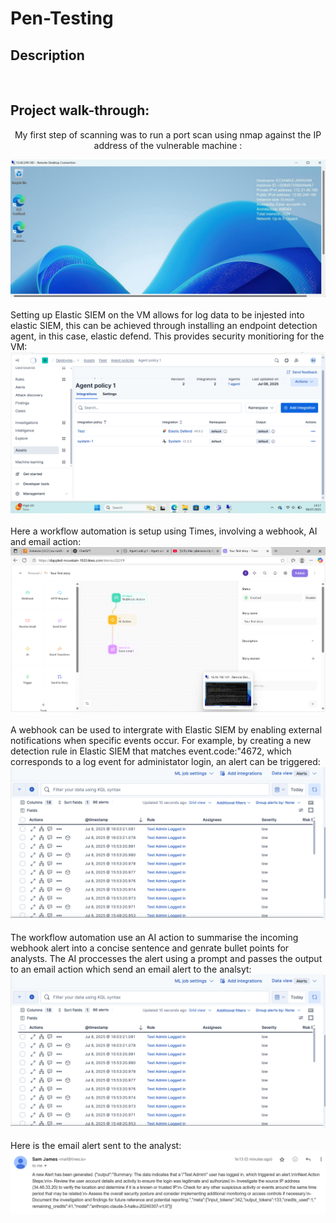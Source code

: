# Pen-Testing
 <h2>Description</h2>

<br />

<h2>Project walk-through:</h2>

<p align="center">
My first step of scanning was to run a port scan using nmap against the IP address of the vulnerable machine : <br/>

![image alt](https://github.com/Samuel-James971/AI-Workflow-Automation/blob/main/Screenshot%202025-07-09%20094109.pdf.png?raw=true)
<br />
<br />
Setting up Elastic SIEM on the VM allows for log data to be injested into elastic SIEM, this can be achieved through installing an endpoint detection agent, in this case, elastic defend. This provides security monitioring for the VM:  <br/>
![image alt](https://github.com/Samuel-James971/AI-Workflow-Automation/blob/main/Screenshot%202025-07-08%20141747.png?raw=true)
<br />
<br />
Here a workflow automation is setup using Times, involving a webhook, AI and email action: <br/>
![image alt](https://github.com/Samuel-James971/AI-Workflow-Automation/blob/main/Screenshot%202025-07-08%20142236.png?raw=true)
<br />
<br />
A webhook can be used to intergrate with Elastic SIEM by enabling external notifications when specific events occur. For example, by creating a new detection rule in Elastic SIEM that matches event.code:"4672, which corresponds to a log event for administator login, an alert can be triggered:   <br/>
![image alt](https://github.com/Samuel-James971/AI-Workflow-Automation/blob/main/Screenshot%202025-07-08%20161240.png?raw=true)
<br />
<br />
The workflow automation use an AI action to summarise the incoming webhook alert into a concise sentence and genrate bullet points for analysts. The AI proccesses the alert using a prompt and passes the output to an email action which send an email alert to the analsyt:  <br/>
![image alt](https://github.com/Samuel-James971/AI-Workflow-Automation/blob/main/Screenshot%202025-07-08%20161240.png?raw=true)
<br />
<br />
Here is the email alert sent to the analyst:  <br/>
![image alt](https://github.com/Samuel-James971/AI-Workflow-Automation/blob/main/Screenshot%202025-07-08%20161352.png?raw=true)
<br />
<br />


<!--
 ```diff
- text in red
+ text in green
! text in orange
# text in gray
@@ text in purple (and bold)@@
```
--!>
